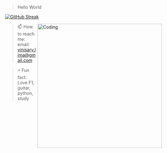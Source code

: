 
> Hello World

[![GitHub Streak](http://github-readme-streak-stats.herokuapp.com?user=ViniMSLima&theme=tokyonight-duo&hide_border=true&border_radius=5)](https://git.io/streak-stats)

  <img align="right" alt="Coding" width="400" src="https://media.tenor.com/-UBZMcgW5oIAAAAC/pop-cat-pop-cat-meme.gif">


> 📫 How to reach me: 
  email: vinisary.lima@gmail.com
  
> ⚡ Fun fact: Love F1, guitar, python, study
